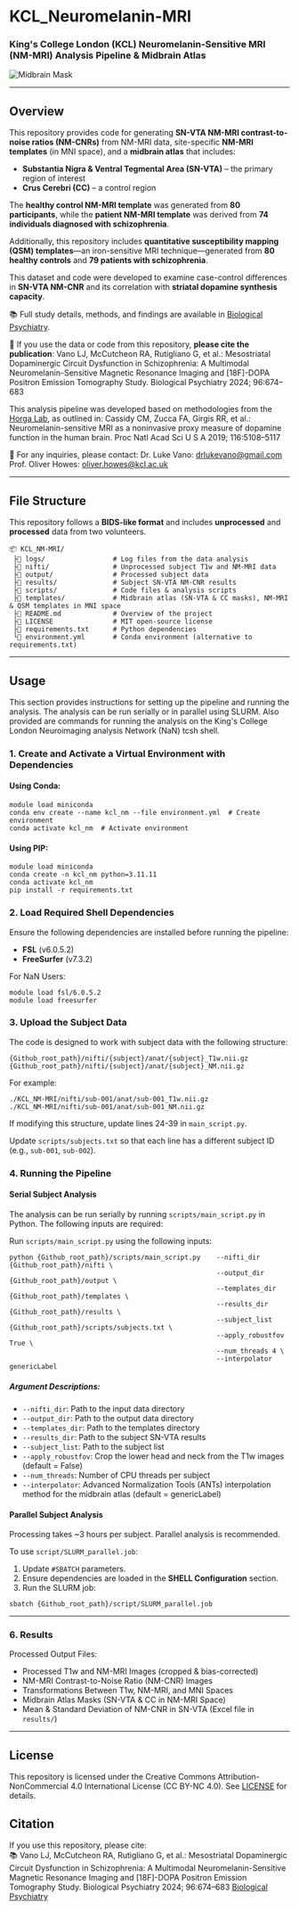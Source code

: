 # **KCL_Neuromelanin-MRI**  
### **King's College London (KCL) Neuromelanin-Sensitive MRI (NM-MRI) Analysis Pipeline & Midbrain Atlas**  

![Midbrain Mask](templates/NM-MRI_image.png)  

---

## **Overview**  

This repository provides code for generating **SN-VTA NM-MRI contrast-to-noise ratios (NM-CNRs)** from NM-MRI data, site-specific **NM-MRI templates** (in MNI space), and a **midbrain atlas** that includes:  
- **Substantia Nigra & Ventral Tegmental Area (SN-VTA)** – the primary region of interest  
- **Crus Cerebri (CC)** – a control region  

The **healthy control NM-MRI template** was generated from **80 participants**, while the **patient NM-MRI template** was derived from **74 individuals diagnosed with schizophrenia**.  

Additionally, this repository includes **quantitative susceptibility mapping (QSM) templates**—an iron-sensitive MRI technique—generated from **80 healthy controls** and **79 patients with schizophrenia**.  

This dataset and code were developed to examine case-control differences in **SN-VTA NM-CNR** and its correlation with **striatal dopamine synthesis capacity**.  

📚 Full study details, methods, and findings are available in [Biological Psychiatry](https://www.biologicalpsychiatryjournal.com/article/S0006-3223(24)01417-3/fulltext).  

📌 If you use the data or code from this repository, **please cite the publication**:
Vano LJ, McCutcheon RA, Rutigliano G, et al.: Mesostriatal Dopaminergic Circuit Dysfunction in Schizophrenia: A Multimodal Neuromelanin-Sensitive Magnetic Resonance Imaging and [18F]-DOPA Positron Emission Tomography Study. Biological Psychiatry 2024; 96:674–683

This analysis pipeline was developed based on methodologies from the [Horga Lab](https://www.columbiapsychiatry.org/research-labs/horga-lab), as outlined in:
Cassidy CM, Zucca FA, Girgis RR, et al.: Neuromelanin-sensitive MRI as a noninvasive proxy measure of dopamine function in the human brain. Proc Natl Acad Sci U S A 2019; 116:5108–5117

📧 For any inquiries, please contact:
Dr. Luke Vano: drlukevano@gmail.com
Prof. Oliver Howes: oliver.howes@kcl.ac.uk

---

## **File Structure**  

This repository follows a **BIDS-like format** and includes **unprocessed** and **processed** data from two volunteers.

```
📦 KCL_NM-MRI/
 ├📂 logs/                 # Log files from the data analysis  
 ├📂 nifti/                # Unprocessed subject T1w and NM-MRI data  
 ├📂 output/               # Processed subject data  
 ├📂 results/              # Subject SN-VTA NM-CNR results  
 ├📂 scripts/              # Code files & analysis scripts  
 ├📂 templates/            # Midbrain atlas (SN-VTA & CC masks), NM-MRI & QSM templates in MNI space  
 ├📄 README.md             # Overview of the project  
 ├📄 LICENSE               # MIT open-source license  
 ├📄 requirements.txt      # Python dependencies  
 └📄 environment.yml       # Conda environment (alternative to requirements.txt)  
```

---

## **Usage**  
This section provides instructions for setting up the pipeline and running the analysis. The analysis can be run serially or in parallel using SLURM. Also provided are commands for running the analysis on the King's College London Neuroimaging analysis Network (NaN) tcsh shell.

### **1. Create and Activate a Virtual Environment with Dependencies**  

#### **Using Conda:**
```
module load miniconda
conda env create --name kcl_nm --file environment.yml  # Create environment
conda activate kcl_nm  # Activate environment
```

#### **Using PIP:**
```
module load miniconda
conda create -n kcl_nm python=3.11.11
conda activate kcl_nm
pip install -r requirements.txt
```

### **2. Load Required Shell Dependencies**  
Ensure the following dependencies are installed before running the pipeline:  
- **FSL** (v6.0.5.2)  
- **FreeSurfer** (v7.3.2)  

For NaN Users:
```
module load fsl/6.0.5.2
module load freesurfer
```

### **3. Upload the Subject Data**  
The code is designed to work with subject data with the following structure:
```
{Github_root_path}/nifti/{subject}/anat/{subject}_T1w.nii.gz
{Github_root_path}/nifti/{subject}/anat/{subject}_NM.nii.gz
```
For example:
```
./KCL_NM-MRI/nifti/sub-001/anat/sub-001_T1w.nii.gz
./KCL_NM-MRI/nifti/sub-001/anat/sub-001_NM.nii.gz
```

If modifying this structure, update lines 24-39 in `main_script.py`.

Update `scripts/subjects.txt` so that each line has a different subject ID (e.g., `sub-001`, `sub-002`).

### **4. Running the Pipeline**  

#### **Serial Subject Analysis**
The analysis can be run serially by running `scripts/main_script.py` in Python. The following inputs are required:

Run `scripts/main_script.py` using the following inputs:
```
python {Github_root_path}/scripts/main_script.py    --nifti_dir {Github_root_path}/nifti \
                                                    --output_dir {Github_root_path}/output \
                                                    --templates_dir {Github_root_path}/templates \
                                                    --results_dir {Github_root_path}/results \
                                                    --subject_list {Github_root_path}/scripts/subjects.txt \
                                                    --apply_robustfov True \
                                                    --num_threads 4 \
                                                    --interpolator genericLabel
```

##### **Argument Descriptions:**
- `--nifti_dir`: Path to the input data directory  
- `--output_dir`: Path to the output data directory  
- `--templates_dir`: Path to the templates directory  
- `--results_dir`: Path to the subject SN-VTA results  
- `--subject_list`: Path to the subject list  
- `--apply_robustfov`: Crop the lower head and neck from the T1w images (default = False)  
- `--num_threads`: Number of CPU threads per subject  
- `--interpolator`: Advanced Normalization Tools (ANTs) interpolation method for the midbrain atlas (default = genericLabel)  

#### **Parallel Subject Analysis**
Processing takes ~3 hours per subject. Parallel analysis is recommended.

To use `script/SLURM_parallel.job`:
1. Update `#SBATCH` parameters.
2. Ensure dependencies are loaded in the **SHELL Configuration** section.
3. Run the SLURM job:
```
sbatch {Github_root_path}/script/SLURM_parallel.job
```

---

### **6. Results**  
Processed Output Files:
- Processed T1w and NM-MRI Images (cropped & bias-corrected)  
- NM-MRI Contrast-to-Noise Ratio (NM-CNR) Images  
- Transformations Between T1w, NM-MRI, and MNI Spaces  
- Midbrain Atlas Masks (SN-VTA & CC in NM-MRI Space)  
- Mean & Standard Deviation of NM-CNR in SN-VTA (Excel file in `results/`)  

---

## **License**  
This repository is licensed under the Creative Commons Attribution-NonCommercial 4.0 International License (CC BY-NC 4.0). See [LICENSE](LICENSE.md) for details.  

## **Citation**  
If you use this repository, please cite:  
📚 Vano LJ, McCutcheon RA, Rutigliano G, et al.: Mesostriatal Dopaminergic Circuit Dysfunction in Schizophrenia: A Multimodal Neuromelanin-Sensitive Magnetic Resonance Imaging and [18F]-DOPA Positron Emission Tomography Study. Biological Psychiatry 2024; 96:674–683
[Biological Psychiatry](https://www.biologicalpsychiatryjournal.com/article/S0006-3223(24)01417-3/fulltext)  

